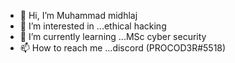 - 👋 Hi, I’m Muhammad midhlaj
- 👀 I’m interested in ...ethical hacking
- 🌱 I’m currently learning ...MSc cyber security
- 📫 How to reach me ...discord (PROCOD3R#5518)

<!---
procoder4tech/procoder4tech is a ✨ special ✨ repository because its `README.md` (this file) appears on your GitHub profile.
You can click the Preview link to take a look at your changes.
--->

